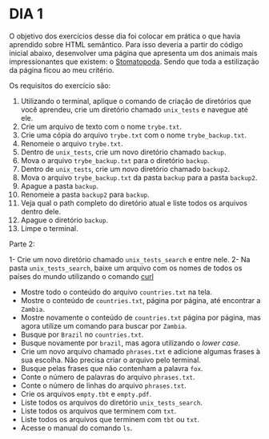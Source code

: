 # DIA 1

O objetivo dos exercícios desse dia foi colocar em prática o que havia aprendido sobre HTML semântico. Para isso deveria a partir do código inicial abaixo, desenvolver uma página que apresenta um dos animais mais impressionantes que existem: o [Stomatopoda](https://www.nationalgeographic.com/science/phenomena/2014/07/03/natures-most-amazing-eyes-just-got-a-bit-weirder/). Sendo que toda a estilização da página ficou ao meu critério.

Os requisitos do exercício são:

1. Utilizando o terminal, aplique o comando de criação de diretórios que você aprendeu, crie um diretório chamado `unix_tests` e navegue até ele.
2. Crie um arquivo de texto com o nome `trybe.txt`.
3. Crie uma cópia do arquivo `trybe.txt` com o nome `trybe_backup.txt`.
4. Renomeie o arquivo `trybe.txt`.
5. Dentro de `unix_tests`, crie um novo diretório chamado `backup`.
6. Mova o arquivo `trybe_backup.txt` para o diretório `backup`.
7. Dentro de `unix_tests`, crie um novo diretório chamado `backup2`.
8. Mova o arquivo `trybe_backup.txt` da pasta `backup` para a pasta `backup2`.
9. Apague a pasta `backup`.
10. Renomeie a pasta `backup2` para `backup`.
11. Veja qual o path completo do diretório atual e liste todos os arquivos dentro dele.
12. Apague o diretório `backup`.
13. Limpe o terminal.

Parte 2: 

1- Crie um novo diretório chamado `unix_tests_search` e entre nele. 2- Na pasta `unix_tests_search`, baixe um arquivo com os nomes de todos os países do mundo utilizando o comando [curl](https://linux.die.net/man/1/curl)

- Mostre todo o conteúdo do arquivo `countries.txt` na tela.
- Mostre o conteúdo de `countries.txt`, página por página, até encontrar a `Zambia`.
- Mostre novamente o conteúdo de `countries.txt` página por página, mas agora utilize um comando para buscar por `Zambia`.
- Busque por `Brazil` no `countries.txt`.
- Busque novamente por `brazil`, mas agora utilizando o *lower case*.
- Crie um novo arquivo chamado `phrases.txt` e adicione algumas frases à sua escolha. Não precisa criar o arquivo pelo terminal.
- Busque pelas frases que não contenham a palavra `fox`.
- Conte o número de palavras do arquivo `phrases.txt`.
- Conte o número de linhas do arquivo `phrases.txt`.
- Crie os arquivos `empty.tbt` e `empty.pdf`.
- Liste todos os arquivos do diretório `unix_tests_search`.
- Liste todos os arquivos que terminem com `txt`.
- Liste todos os arquivos que terminem com `tbt` ou `txt`.
- Acesse o manual do comando `ls`.
